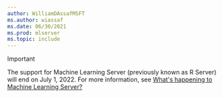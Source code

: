 ```yaml
---
author: WilliamDAssafMSFT
ms.author: wiassaf
ms.date: 06/30/2021
ms.prod: mlserver
ms.topic: include
---
```


> [!IMPORTANT]
> The support for Machine Learning Server (previously known as R Server) will end on July 1, 2022. For more information, see [What's happening to Machine Learning Server?](/machine-learning-server/what-is-happening-to-machine-learning-server)